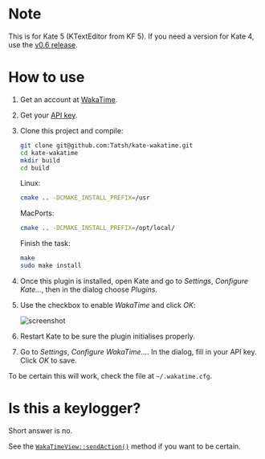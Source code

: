 # Note

This is for Kate 5 (KTextEditor from KF 5). If you need a version for Kate 4, use the [v0.6 release](https://github.com/Tatsh/kate-wakatime/releases).

# How to use

1. Get an account at [WakaTime](https://wakatime.com).
2. Get your [API key](https://wakatime.com/settings).
3. Clone this project and compile:
   ```bash
   git clone git@github.com:Tatsh/kate-wakatime.git
   cd kate-wakatime
   mkdir build
   cd build
   ```

   Linux:

   ```bash
   cmake .. -DCMAKE_INSTALL_PREFIX=/usr
   ```

   MacPorts:

   ```bash
   cmake .. -DCMAKE_INSTALL_PREFIX=/opt/local/
   ```

   Finish the task:

   ```bash
   make
   sudo make install
   ```

4. Once this plugin is installed, open Kate and go to *Settings*, *Configure Kate...*, then in the dialog choose *Plugins*.
5. Use the checkbox to enable *WakaTime* and click *OK*:

   ![screenshot](https://user-images.githubusercontent.com/724848/53671349-f6a91280-3c4b-11e9-88b9-01f2cdc3cf67.png)

6. Restart Kate to be sure the plugin initialises properly.
7. Go to *Settings*, *Configure WakaTime...*. In the dialog, fill in your API key. Click *OK* to save.

To be certain this will work, check the file at `~/.wakatime.cfg`.

# Is this a keylogger?

Short answer is no.

See the [`WakaTimeView::sendAction()`](https://github.com/Tatsh/kate-wakatime/blob/master/wakatimeplugin.cpp#L198) method if you want to be certain.
